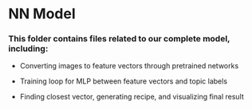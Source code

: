 
# NN Model

### This folder contains files related to our complete model, including:

* Converting images to feature vectors through pretrained networks

* Training loop for MLP between feature vectors and topic labels

* Finding closest vector, generating recipe, and visualizing final result


